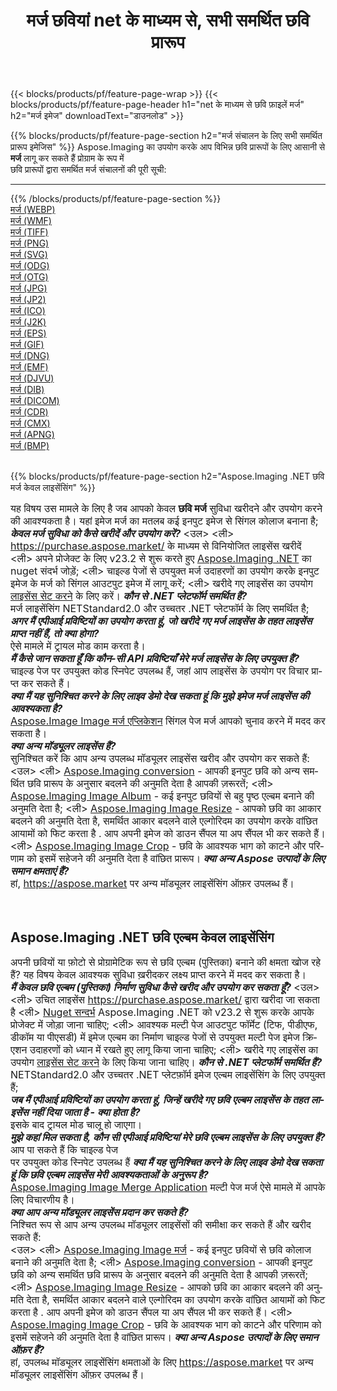 ﻿---
title: मर्ज छवियां net के माध्यम से, सभी समर्थित छवि प्रारूप 
weight: 3920
url: /hi/net/merge 
lang: hi
langdirlevel: 2
locales: zh-hans,ja,it,ru,de,es,fr,nl,id,lt,pl,pt,vi,tr,ko,zh-hant,ar,hi,th,sv,cs,uk,he
description: Aspose.Imaging का उपयोग करके आप net के माध्यम से आसानी से मर्ज चित्र बना सकते हैं
---

{{< blocks/products/pf/feature-page-wrap >}}
{{< blocks/products/pf/feature-page-header h1="net के माध्यम से छवि फ़ाइलें मर्ज" h2="मर्ज इमेज" downloadText="डाउनलोड" >}}


{{% blocks/products/pf/feature-page-section  h2="मर्ज संचालन के लिए सभी समर्थित प्रारूप इमेजिस" %}}
Aspose.Imaging का उपयोग करके आप विभिन्न छवि प्रारूपों के लिए आसानी से **मर्ज** लागू कर सकते हैं प्रोग्राम के रूप में
<br/>
छवि प्रारूपों द्वारा समर्थित मर्ज संचालनों की पूरी सूची:
<hr/>
{{% /blocks/products/pf/feature-page-section %}}
<div class="container-fluid productfamilypage bg-gray">
    <div class="convertypes bg-gray agp-content section">
        <div class="container">
		<div class="row other-converters">
		    <div class='col-md-2 other-converter remove-lp remove-rp'><a href="/imaging/hi/net/merge/webp" >मर्ज (WEBP)</a></div><div class='col-md-2 other-converter remove-lp remove-rp'><a href="/imaging/hi/net/merge/wmf" >मर्ज (WMF)</a></div><div class='col-md-2 other-converter remove-lp remove-rp'><a href="/imaging/hi/net/merge/tiff" >मर्ज (TIFF)</a></div><div class='col-md-2 other-converter remove-lp remove-rp'><a href="/imaging/hi/net/merge/png" >मर्ज (PNG)</a></div><div class='col-md-2 other-converter remove-lp remove-rp'><a href="/imaging/hi/net/merge/svg" >मर्ज (SVG)</a></div><div class='col-md-2 other-converter remove-lp remove-rp'><a href="/imaging/hi/net/merge/odg" >मर्ज (ODG)</a></div><div class='col-md-2 other-converter remove-lp remove-rp'><a href="/imaging/hi/net/merge/otg" >मर्ज (OTG)</a></div><div class='col-md-2 other-converter remove-lp remove-rp'><a href="/imaging/hi/net/merge/jpg" >मर्ज (JPG)</a></div><div class='col-md-2 other-converter remove-lp remove-rp'><a href="/imaging/hi/net/merge/jp2" >मर्ज (JP2)</a></div><div class='col-md-2 other-converter remove-lp remove-rp'><a href="/imaging/hi/net/merge/ico" >मर्ज (ICO)</a></div><div class='col-md-2 other-converter remove-lp remove-rp'><a href="/imaging/hi/net/merge/j2k" >मर्ज (J2K)</a></div><div class='col-md-2 other-converter remove-lp remove-rp'><a href="/imaging/hi/net/merge/eps" >मर्ज (EPS)</a></div><div class='col-md-2 other-converter remove-lp remove-rp'><a href="/imaging/hi/net/merge/gif" >मर्ज (GIF)</a></div><div class='col-md-2 other-converter remove-lp remove-rp'><a href="/imaging/hi/net/merge/dng" >मर्ज (DNG)</a></div><div class='col-md-2 other-converter remove-lp remove-rp'><a href="/imaging/hi/net/merge/emf" >मर्ज (EMF)</a></div><div class='col-md-2 other-converter remove-lp remove-rp'><a href="/imaging/hi/net/merge/djvu" >मर्ज (DJVU)</a></div><div class='col-md-2 other-converter remove-lp remove-rp'><a href="/imaging/hi/net/merge/dib" >मर्ज (DIB)</a></div><div class='col-md-2 other-converter remove-lp remove-rp'><a href="/imaging/hi/net/merge/dicom" >मर्ज (DICOM)</a></div><div class='col-md-2 other-converter remove-lp remove-rp'><a href="/imaging/hi/net/merge/cdr" >मर्ज (CDR)</a></div><div class='col-md-2 other-converter remove-lp remove-rp'><a href="/imaging/hi/net/merge/cmx" >मर्ज (CMX)</a></div><div class='col-md-2 other-converter remove-lp remove-rp'><a href="/imaging/hi/net/merge/apng" >मर्ज (APNG)</a></div><div class='col-md-2 other-converter remove-lp remove-rp'><a href="/imaging/hi/net/merge/bmp" >मर्ज (BMP)</a></div>
                </div>
        </div>
    </div>
</div>
<br/>

{{% blocks/products/pf/feature-page-section  h2="Aspose.Imaging .NET छवि मर्ज केवल लाइसेंसिंग" %}}
<div style="font-size:16px;">
यह विषय उस मामले के लिए है जब आपको केवल <b>छवि मर्ज</b> सुविधा खरीदने और उपयोग करने की आवश्यकता है। यहां इमेज मर्ज का मतलब कई इनपुट इमेज से सिंगल कोलाज बनाना है; <br/>
<i><b>केवल मर्ज सुविधा को कैसे खरीदें और उपयोग करें?</b></i>
<उल>
<ली>
<a href="https://purchase.aspose.market/">https://purchase.aspose.market/</a> के माध्यम से विनियोजित लाइसेंस खरीदें
</ली>
<ली>
अपने प्रोजेक्ट के लिए v23.2 से शुरू करते हुए <a href="https://www.nuget.org/packages/Aspose.Imaging">Aspose.Imaging .NET</a> का nuget संदर्भ जोड़ें;
</ली>
<ली>
चाइल्ड पेजों से उपयुक्त मर्ज उदाहरणों का उपयोग करके इनपुट इमेज के मर्ज को सिंगल आउटपुट इमेज में लागू करें;
</ली>
<ली>
खरीदे गए लाइसेंस का उपयोग <a href="https://docs.aspose.com/imaging/net/licensing/">लाइसेंस सेट करने</a> के लिए करें।
</ली>
</ul>
<i><b>कौन से .NET प्लेटफॉर्म समर्थित हैं?</b></i> <br/>
मर्ज लाइसेंसिंग NETStandard2.0 और उच्चतर .NET प्लेटफॉर्म के लिए समर्थित है;<br/>
<i><b>अगर मैं एपीआई प्रविष्टियों का उपयोग करता हूं, जो खरीदे गए मर्ज लाइसेंस के तहत लाइसेंस प्राप्त नहीं हैं, तो क्या होगा?</b></i><br/>
ऐसे मामले में ट्रायल मोड काम करता है।<br/>
<i><b>मैं कैसे जान सकता हूँ कि कौन-सी API प्रविष्टियाँ मेरे मर्ज लाइसेंस के लिए उपयुक्त हैं?</b></i><br/>
चाइल्ड पेज पर उपयुक्त कोड स्निपेट उपलब्ध हैं, जहां आप लाइसेंस के उपयोग पर विचार प्राप्त कर सकते हैं।<br/>
<i><b>क्या मैं यह सुनिश्चित करने के लिए लाइव डेमो देख सकता हूं कि मुझे इमेज मर्ज लाइसेंस की आवश्यकता है?</b></i><br/>
<a href="https://products.aspose.app/imaging/hi/image-merge/">Aspose.Image Image मर्ज एप्लिकेशन</a> सिंगल पेज मर्ज आपको चुनाव करने में मदद कर सकता है।<br />
<i><b>क्या अन्य मॉड्यूलर लाइसेंस हैं?</b></i><br/>
सुनिश्चित करें कि आप अन्य उपलब्ध मॉड्यूलर लाइसेंस खरीद और उपयोग कर सकते हैं:<br/>
<उल>
<ली>
<a href="https://products.aspose.com/imaging/hi/net/conversion/">Aspose.Imaging conversion</a> - आपकी इनपुट छवि को अन्य समर्थित छवि प्रारूप के अनुसार बदलने की अनुमति देता है आपकी ज़रूरतें;
</ली>
<ली>
<a href="https://products.aspose.com/imaging/hi/net/merge/">Aspose.Imaging Image Album</a> - कई इनपुट छवियों से बहु पृष्ठ एल्बम बनाने की अनुमति देता है;
</ली>
<ली>
<a href="https://products.aspose.com/imaging/hi/net/resize/">Aspose.Imaging Image Resize</a> - आपको छवि का आकार बदलने की अनुमति देता है, समर्थित आकार बदलने वाले एल्गोरिदम का उपयोग करके वांछित आयामों को फिट करता है . आप अपनी इमेज को डाउन सैंपल या अप सैंपल भी कर सकते हैं।
</ली>
<ली>
<a href="https://products.aspose.com/imaging/hi/net/crop/">Aspose.Imaging Image Crop</a> - छवि के आवश्यक भाग को काटने और परिणाम को इसमें सहेजने की अनुमति देता है वांछित प्रारूप।
</ली>
</ul>
<i><b>क्या अन्य Aspose उत्पादों के लिए समान क्षमताएं हैं?</b></i><br/>
हां, <a href="https://aspose.market">https://aspose.market</a> पर अन्य मॉड्यूलर लाइसेंसिंग ऑफ़र उपलब्ध हैं।
</div>
<br/>

<br/>
<h2>Aspose.Imaging .NET छवि एल्बम केवल लाइसेंसिंग</h2>
<div style="font-size:16px;">
अपनी छवियों या फ़ोटो से प्रोग्रामेटिक रूप से छवि एल्बम (पुस्तिका) बनाने की क्षमता खोज रहे हैं? यह विषय केवल आवश्यक सुविधा ख़रीदकर लक्ष्य प्राप्त करने में मदद कर सकता है।<br/>
<i><b>मैं केवल छवि एल्बम (पुस्तिका) निर्माण सुविधा कैसे खरीद और उपयोग कर सकता हूँ?</b></i>
<उल>
<ली>
उचित लाइसेंस <a href="https://purchase.aspose.market/">https://purchase.aspose.market/</a> द्वारा खरीदा जा सकता है
</ली>
<ली>
<a href="https://www.nuget.org/packages/Aspose.Imaging">Nuget सन्दर्भ</a> Aspose.Imaging .NET को v23.2 से शुरू करके आपके प्रोजेक्ट में जोड़ा जाना चाहिए;
</ली>
<ली>
आवश्यक मल्टी पेज आउटपुट फॉर्मेट (टिफ, पीडीएफ, डीकॉम या पीएसडी) में इमेज एल्बम का निर्माण चाइल्ड पेजों से उपयुक्त मल्टी पेज इमेज क्रिएशन उदाहरणों को ध्यान में रखते हुए लागू किया जाना चाहिए;
</ली>
<ली>
खरीदे गए लाइसेंस का उपयोग <a href="https://docs.aspose.com/imaging/net/licensing/">लाइसेंस सेट करने</a> के लिए किया जाना चाहिए।
</ली>
</ul>
<i><b>कौन से .NET प्लेटफॉर्म समर्थित हैं?</b></i> <br/>
NETStandard2.0 और उच्चतर .NET प्लेटफ़ॉर्म इमेज एल्बम लाइसेंसिंग के लिए उपयुक्त हैं;<br/>
<i><b>जब मैं एपीआई प्रविष्टियों का उपयोग करता हूं, जिन्हें खरीदे गए छवि एल्बम लाइसेंस के तहत लाइसेंस नहीं दिया जाता है - क्या होता है?</b></i><br/>
इसके बाद ट्रायल मोड चालू हो जाएगा।<br/>
<i><b>मुझे कहां मिल सकता है, कौन सी एपीआई प्रविष्टियां मेरे छवि एल्बम लाइसेंस के लिए उपयुक्त हैं?</b></i><br/>
आप पा सकते हैं कि चाइल्ड पेज<br/> पर उपयुक्त कोड स्निपेट उपलब्ध हैं
<i><b>क्या मैं यह सुनिश्चित करने के लिए लाइव डेमो देख सकता हूं कि छवि एल्बम लाइसेंस मेरी आवश्यकताओं के अनुरूप है?</b></i><br/>
<a href="https://products.aspose.app/imaging/hi/image-merge/">Aspose.Imaging Image Merge Application</a> मल्टी पेज मर्ज ऐसे मामले में आपके लिए विचारणीय है। <br/>
<i><b>क्या आप अन्य मॉड्यूलर लाइसेंस प्रदान कर सकते हैं?</b></i><br/>
निश्चित रूप से आप अन्य उपलब्ध मॉड्यूलर लाइसेंसों की समीक्षा कर सकते हैं और खरीद सकते हैं:<br/>
<उल>
<ली>
<a href="https://products.aspose.com/imaging/hi/net/merge/">Aspose.Imaging Image मर्ज</a> - कई इनपुट छवियों से छवि कोलाज बनाने की अनुमति देता है;
</ली>
<ली>
<a href="https://products.aspose.com/imaging/hi/net/conversion/">Aspose.Imaging conversion</a> - आपकी इनपुट छवि को अन्य समर्थित छवि प्रारूप के अनुसार बदलने की अनुमति देता है आपकी ज़रूरतें;
</ली>
<ली>
<a href="https://products.aspose.com/imaging/hi/net/resize/">Aspose.Imaging Image Resize</a> - आपको छवि का आकार बदलने की अनुमति देता है, समर्थित आकार बदलने वाले एल्गोरिदम का उपयोग करके वांछित आयामों को फिट करता है . आप अपनी इमेज को डाउन सैंपल या अप सैंपल भी कर सकते हैं।
</ली>
<ली>
<a href="https://products.aspose.com/imaging/hi/net/crop/">Aspose.Imaging Image Crop</a> - छवि के आवश्यक भाग को काटने और परिणाम को इसमें सहेजने की अनुमति देता है वांछित प्रारूप।
</ली>
</ul>
<i><b>क्या अन्य Aspose उत्पादों के लिए समान ऑफ़र हैं?</b></i><br/>
हां, उपलब्ध मॉड्यूलर लाइसेंसिंग क्षमताओं के लिए <a href="https://aspose.market">https://aspose.market</a> पर अन्य मॉड्यूलर लाइसेंसिंग ऑफ़र उपलब्ध हैं।
</div>
<br/>
